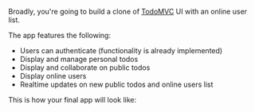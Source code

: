 Broadly, you're going to build a clone of [TodoMVC](http://todomvc.com/examples/react/#/) UI with an online user list.

The app features the following:

- Users can authenticate (functionality is already implemented)
- Display and manage personal todos
- Display and collaborate on public todos
- Display online users
- Realtime updates on new public todos and online users list

This is how your final app will look like:

<insert image>
